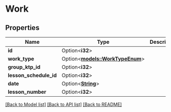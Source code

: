 # Work

## Properties

Name | Type | Description | Notes
------------ | ------------- | ------------- | -------------
**id** | Option<**i32**> |  | [optional]
**work_type** | Option<[**models::WorkTypeEnum**](WorkTypeEnum.md)> |  | [optional]
**group_ktp_id** | Option<**i32**> |  | [optional]
**lesson_schedule_id** | Option<**i32**> |  | [optional]
**date** | Option<[**String**](string.md)> |  | [optional]
**lesson_number** | Option<**i32**> |  | [optional]

[[Back to Model list]](../README.md#documentation-for-models) [[Back to API list]](../README.md#documentation-for-api-endpoints) [[Back to README]](../README.md)


